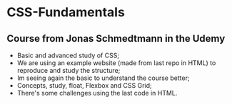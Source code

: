 # CSS-Fundamentals
## Course from Jonas Schmedtmann in the Udemy
* Basic and advanced study of CSS;
* We are using an example website (made from last repo in HTML) to reproduce and study the structure;
* Im seeing again the basic to understand the course better;
* Concepts, study, float, Flexbox and CSS Grid;
* There's some challenges using the last code in HTML.